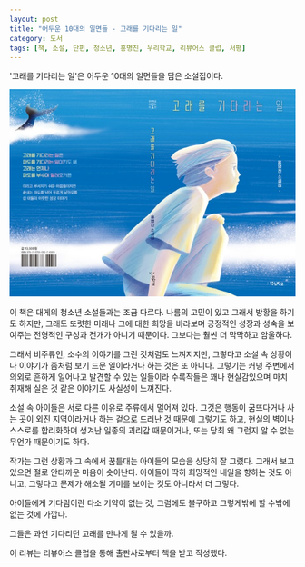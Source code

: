 ```yaml
---
layout: post
title: "어두운 10대의 일면들 - 고래를 기다리는 일"
category: 도서
tags: [책, 소설, 단편, 청소년, 홍명진, 우리학교, 리뷰어스 클럽, 서평]
---
```


'고래를 기다리는 일'은
어두운 10대의 일면들을 담은 소설집이다.

![표지](/images/waiting-for-a-whale-book-h480.jpg)

이 책은 대게의 청소년 소설들과는 조금 다르다.
나름의 고민이 있고 그래서 방황을 하기도 하지만,
그래도 또렷한 미래나 그에 대한 희망을 바라보며
긍정적인 성장과 성숙을 보여주는 전형적인 구성과 전개가 아니기 때문이다.
그보다는 훨씬 더 막막하고 암울하다.

그래서 비주류인, 소수의 이야기를 그린 것처럼도 느껴지지만,
그렇다고 소설 속 상황이나 이야기가 좀처럼 보기 드문 일이라거나 하는 것은 또 아니다.
그렇기는 커녕 주변에서 의외로 흔하게 일어나고 발견할 수 있는 일들이라
수록작들은 꽤나 현실감있으며 마치 취재해 실은 것 같은 이야기도 사실성이 느껴진다.

소설 속 아이들은 서로 다른 이유로 주류에서 멀어져 있다.
그것은 행동이 굼뜨다거나 사는 곳이 외진 지역이라거나 하는 겉으로 드러난 것 때문에 그렇기도 하고,
현실의 벽이나 스스로를 합리화하며 생겨난 일종의 괴리감 때문이거나,
또는 당최 왜 그런지 알 수 없는 무언가 때문이기도 하다.

작가는 그런 상황과 그 속에서 꿈틀대는 아이들의 모습을 상당히 잘 그렸다.
그래서 보고 있으면 절로 안타까운 마음이 솟아난다.
아이들이 딱히 희망적인 내일을 향하는 것도 아니고,
그렇다고 문제가 해소될 기미를 보이는 것도 아니라서 더 그렇다.

아이들에게 기다림이란 다소 기약이 없는 것,
그럼에도 불구하고 그렇게밖에 할 수밖에 없는 것에 가깝다.

그들은 과연 기다리던 고래를 만나게 될 수 있을까.



<div class="im im-info">
이 리뷰는 리뷰어스 클럽을 통해 출판사로부터 책을 받고 작성했다.
</div>

